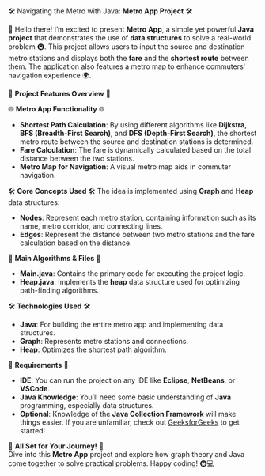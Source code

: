 🛠️ Navigating the Metro with Java: **Metro App Project** 🛠️

🎉 Hello there! I’m excited to present **Metro App**, a simple yet powerful **Java project** that demonstrates the use of **data structures** to solve a real-world problem 🚇. This project allows users to input the source and destination metro stations and displays both the **fare** and the **shortest route** between them. The application also features a metro map to enhance commuters' navigation experience 🌍.

🚀 **Project Features Overview** 🚀

🌐 **Metro App Functionality** 🌐
- **Shortest Path Calculation**: By using different algorithms like **Dijkstra**, **BFS (Breadth-First Search)**, and **DFS (Depth-First Search)**, the shortest metro route between the source and destination stations is determined.
- **Fare Calculation**: The fare is dynamically calculated based on the total distance between the two stations.
- **Metro Map for Navigation**: A visual metro map aids in commuter navigation.

🛠️ **Core Concepts Used** 🛠️
The idea is implemented using **Graph** and **Heap** data structures:
- **Nodes**: Represent each metro station, containing information such as its name, metro corridor, and connecting lines.
- **Edges**: Represent the distance between two metro stations and the fare calculation based on the distance.
  
📜 **Main Algorithms & Files** 📜
- **Main.java**: Contains the primary code for executing the project logic.
- **Heap.java**: Implements the **heap** data structure used for optimizing path-finding algorithms.

🛠️ **Technologies Used** 🛠️
- **Java**: For building the entire metro app and implementing data structures.
- **Graph**: Represents metro stations and connections.
- **Heap**: Optimizes the shortest path algorithm.

🚀 **Requirements** 🚀
- **IDE**: You can run the project on any IDE like **Eclipse**, **NetBeans**, or **VSCode**.
- **Java Knowledge**: You’ll need some basic understanding of **Java** programming, especially data structures.
- **Optional**: Knowledge of the **Java Collection Framework** will make things easier. If you are unfamiliar, check out [GeeksforGeeks](https://www.geeksforgeeks.org/collections-in-java-2/) to get started!

🌟 **All Set for Your Journey!** 🌟  
Dive into this **Metro App** project and explore how graph theory and Java come together to solve practical problems. Happy coding! 🚇💻